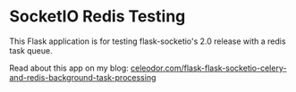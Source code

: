 # SocketIO Redis Testing

This Flask application is for testing flask-socketio's 2.0 release with a redis task queue.

Read about this app on my blog: [celeodor.com/flask-flask-socketio-celery-and-redis-background-task-processing](https://celeodor.com/flask-flask-socketio-celery-and-redis-background-task-processing/)
